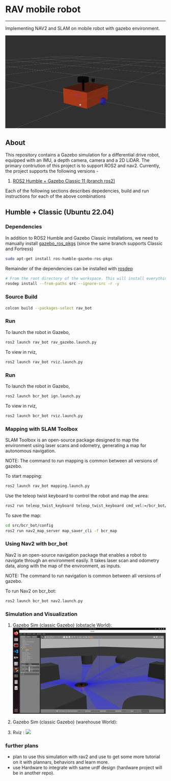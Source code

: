# RAV mobile robot 
---

Implementing NAV2 and SLAM on mobile robot with gazebo environment.

<div align="center">
	<img src="img/rav_bot.png">
</div>

## About

This repository contains a Gazebo simulation for a differential drive robot, equipped with an IMU, a depth camera, camera and a 2D LiDAR. The primary contriution of this project is to support ROS2 and nav2. Currently, the project supports the following versions - 

1. [ROS2 Humble + Gazebo Classic 11 (branch ros2)](#humble--classic-ubuntu-2204)

Each of the following sections describes depedencies, build and run instructions for each of the above combinations


## Humble + Classic (Ubuntu 22.04)

### Dependencies

In addition to ROS2 Humble and Gazebo Classic installations, we need to manually install [gazebo_ros_pkgs](https://github.com/ros-simulation/gazebo_ros_pkgs/tree/ros2) (since the same branch supports Classic and Fortress)

```bash
sudo apt-get install ros-humble-gazebo-ros-pkgs
```
Remainder of the dependencies can be installed with [rosdep](http://wiki.ros.org/rosdep)

```bash
# From the root directory of the workspace. This will install everything mentioned in package.xml
rosdep install --from-paths src --ignore-src -r -y
```

### Source Build

```bash
colcon build --packages-select rav_bot
```

### Run

To launch the robot in Gazebo,
```bash
ros2 launch rav_bot rav_gazebo.launch.py
```
To view in rviz,
```bash
ros2 launch rav_bot rviz.launch.py
```

### Run

To launch the robot in Gazebo,
```bash
ros2 launch bcr_bot ign.launch.py
```
To view in rviz,
```bash
ros2 launch bcr_bot rviz.launch.py
```

### Mapping with SLAM Toolbox

SLAM Toolbox is an open-source package designed to map the environment using laser scans and odometry, generating a map for autonomous navigation.

NOTE: The command to run mapping is common between all versions of gazebo.

To start mapping:
```bash
ros2 launch rav_bot mapping.launch.py
```

Use the teleop twist keyboard to control the robot and map the area:
```bash
ros2 run teleop_twist_keyboard teleop_twist_keyboard cmd_vel:=/bcr_bot/cmd_vel
```

To save the map:
```bash
cd src/bcr_bot/config
ros2 run nav2_map_server map_saver_cli -f bcr_map
```

### Using Nav2 with bcr_bot

Nav2 is an open-source navigation package that enables a robot to navigate through an environment easily. It takes laser scan and odometry data, along with the map of the environment, as inputs.

NOTE: The command to run navigation is common between all versions of gazebo.

To run Nav2 on bcr_bot:
```bash
ros2 launch bcr_bot nav2.launch.py
```


### Simulation and Visualization
1. Gazebo Sim (classic Gazebo) (obstacle World):
	![](img/gazebo_rav.png)

2. Gazebo Sim (classic Gazebo) (warehouse World):

3. Rviz :
	![](img/rviz_rav_.jpg)

### further plans
* plan to use this simulation with rav2 and use to get some more tutorial on it with plannars, behaviors and learn more.
* use Hardware to integrate with same urdf design (hardware project will be in another repo).